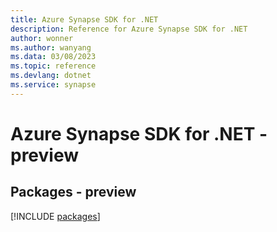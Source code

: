 ```yaml
---
title: Azure Synapse SDK for .NET
description: Reference for Azure Synapse SDK for .NET
author: wonner
ms.author: wanyang
ms.data: 03/08/2023
ms.topic: reference
ms.devlang: dotnet
ms.service: synapse
---
```

# Azure Synapse SDK for .NET - preview
## Packages - preview
[!INCLUDE [packages](synapse-index.md)]
